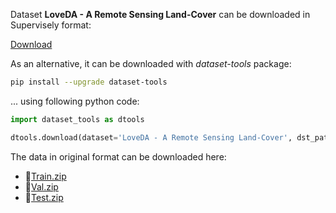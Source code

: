 Dataset **LoveDA - A Remote Sensing Land-Cover** can be downloaded in Supervisely format:

 [Download](https://assets.supervisely.com/supervisely-supervisely-assets-public/teams_storage/x/9/Fl/9vEdc94lkHcdWll3t2EqyaydsVqWmd8AleS2MyawGwxZYp0tY1Ve1hNZqYb5zR9f2JHGk6TlOS9EM2weQ1aDOGd1u79WfpHxkkqJkimLKC0QBLYPzS2dlZAUiiHs.tar)

As an alternative, it can be downloaded with *dataset-tools* package:
``` bash
pip install --upgrade dataset-tools
```

... using following python code:
``` python
import dataset_tools as dtools

dtools.download(dataset='LoveDA - A Remote Sensing Land-Cover', dst_path='~/dtools/datasets/LoveDA - A Remote Sensing Land-Cover.tar')
```
The data in original format can be downloaded here:

- 🔗[Train.zip](https://zenodo.org/record/5706578/files/Train.zip?download=1)
- 🔗[Val.zip](https://zenodo.org/record/5706578/files/Val.zip?download=1)
- 🔗[Test.zip](https://zenodo.org/record/5706578/files/Test.zip?download=1)
